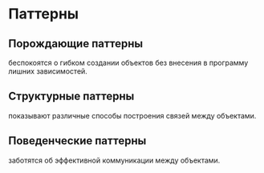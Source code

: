 # Паттерны

## Порождающие паттерны

беспокоятся о гибком создании объектов без внесения в программу лишних зависимостей.

## Структурные паттерны

показывают различные способы построения связей между объектами.

## Поведенческие паттерны

заботятся об эффективной коммуникации между объектами.
